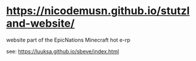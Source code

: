 # https://nicodemusn.github.io/stutzland-website/
website part of the EpicNations Minecraft hot e-rp


see: https://luuksa.github.io/sbeve/index.html
